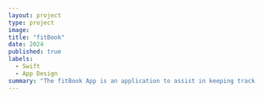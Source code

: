 ```yaml
---
layout: project
type: project
image: 
title: "fitBook"
date: 2024
published: true
labels:
  - Swift
  - App Design
summary: "The fitBook App is an application to assist in keeping track of your fitness progress."
---
```



